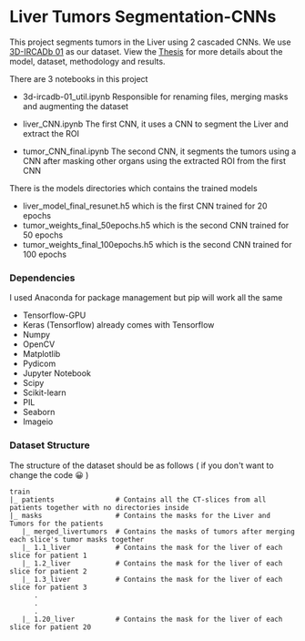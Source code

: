 # Liver Tumors Segmentation-CNNs
This project segments tumors in the Liver using 2 cascaded CNNs. We use [3D-IRCADb 01](https://www.ircad.fr/research/3d-ircadb-01/) as our dataset.
View the [Thesis](https://drive.google.com/file/d/1UpkakPGMc2Cvtik6IEs9TqxjxvW4n9Up/view?usp=sharing) for more details about the model, dataset, methodology and results.


There are 3 notebooks in this project

* 3d-ircadb-01_util.ipynb
Responsible for renaming files, merging masks and augmenting the dataset

* liver_CNN.ipynb
The first CNN, it uses a CNN to segment the Liver and extract the ROI

* tumor_CNN_final.ipynb
The second CNN, it segments the tumors using a CNN after masking other organs using the extracted ROI from the first CNN

There is the models directories which contains the trained models
* liver_model_final_resunet.h5 which is the first CNN trained for 20 epochs
* tumor_weights_final_50epochs.h5	which is the second CNN trained for 50 epochs
* tumor_weights_final_100epochs.h5 which is the second CNN trained for 100 epochs

### Dependencies ###
I used Anaconda for package management but pip will work all the same

* Tensorflow-GPU
* Keras (Tensorflow) already comes with Tensorflow
* Numpy
* OpenCV
* Matplotlib
* Pydicom
* Jupyter Notebook
* Scipy
* Scikit-learn
* PIL
* Seaborn
* Imageio

### Dataset Structure ###
The structure of the dataset should be as follows ( if you don't want to change the code :grinning: )
```
train
|_ patients               # Contains all the CT-slices from all patients together with no directories inside
|_ masks                  # Contains the masks for the Liver and Tumors for the patients
   |_ merged_livertumors  # Contains the masks of tumors after merging each slice's tumor masks together
   |_ 1.1_liver           # Contains the mask for the liver of each slice for patient 1
   |_ 1.2_liver           # Contains the mask for the liver of each slice for patient 2
   |_ 1.3_liver           # Contains the mask for the liver of each slice for patient 3
      .
      .
      .
   |_ 1.20_liver          # Contains the mask for the liver of each slice for patient 20
```
